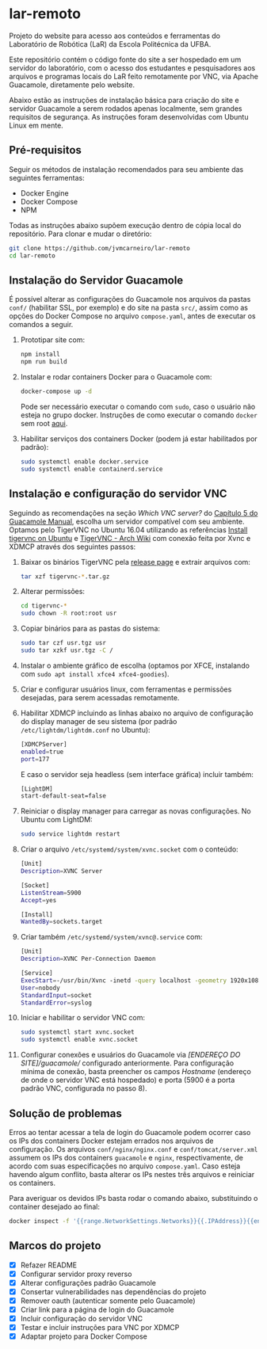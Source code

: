 # lar-remoto

Projeto do website para acesso aos conteúdos e ferramentas do Laboratório de
Robótica (LaR) da Escola Politécnica da UFBA.

Este repositório contém o código fonte do site a ser hospedado em um servidor
do laboratório, com o acesso dos estudantes e pesquisadores aos arquivos e
programas locais do LaR feito remotamente por VNC, via Apache Guacamole,
diretamente pelo website.

Abaixo estão as instruções de instalação básica para criação do site e servidor
Guacamole a serem rodados apenas localmente, sem grandes requisitos de
segurança. As instruções foram desenvolvidas com Ubuntu Linux em mente.

## Pré-requisitos

Seguir os métodos de instalação recomendados para seu ambiente das seguintes
ferramentas:

- Docker Engine
- Docker Compose
- NPM

Todas as instruções abaixo supõem execução dentro de cópia local do repositório.
Para clonar e mudar o diretório:

```bash
git clone https://github.com/jvmcarneiro/lar-remoto
cd lar-remoto
```

## Instalação do Servidor Guacamole

É possível alterar as configurações do Guacamole nos arquivos da pastas `conf/`
(habilitar SSL, por exemplo) e do site na pasta `src/`, assim como as opções do
Docker Compose no arquivo `compose.yaml`, antes de executar os comandos a
seguir.

1. Prototipar site com:

    ```bash
    npm install
    npm run build
    ```

2. Instalar e rodar containers Docker para o Guacamole com:

    ```bash
    docker-compose up -d
    ```

   Pode ser necessário executar o comando com `sudo`, caso o usuário não esteja
   no grupo docker. Instruções de como executar o comando `docker` sem root
   [aqui](https://docs.docker.com/engine/install/linux-postinstall/).

3. Habilitar serviços dos containers Docker (podem já estar habilitados por padrão):

    ```bash
    sudo systemctl enable docker.service
    sudo systemctl enable containerd.service
    ```

## Instalação e configuração do servidor VNC

Seguindo as recomendações na seção _Which VNC server?_ do [Capítulo 5 do
Guacamole Manual](https://guacamole.apache.org/doc/gug/configuring-guacamole.html),
escolha um servidor compatível com seu ambiente. Optamos pelo TigerVNC no
Ubuntu 16.04 utilizando as referências [Install tigervnc on
Ubuntu](https://gist.github.com/plembo/87a429f3bd1f95d4ec59b2ce8ce0a04d) e
[TigerVNC - Arch Wiki](https://wiki.archlinux.org/index.php/TigerVNC) com
conexão feita por Xvnc e XDMCP através dos seguintes passos:

1. Baixar os binários TigerVNC pela [release
   page](https://github.com/TigerVNC/tigervnc/releases) e extrair arquivos com:

    ```bash
    tar xzf tigervnc-*.tar.gz
    ```

2. Alterar permissões:

    ```bash
    cd tigervnc-*
    sudo chown -R root:root usr
    ```

3. Copiar binários para as pastas do sistema:

    ```bash
    sudo tar czf usr.tgz usr
    sudo tar xzkf usr.tgz -C /
    ```

4. Instalar o ambiente gráfico de escolha (optamos por XFCE, instalando com
   `sudo apt install xfce4 xfce4-goodies`).

5. Criar e configurar usuários linux, com ferramentas e permissões desejadas, para
   serem acessadas remotamente.

6. Habilitar XDMCP incluindo as linhas abaixo no arquivo de configuração do
   display manager de seu sistema (por padrão `/etc/lightdm/lightdm.conf` no
   Ubuntu):

    ```bash
    [XDMCPServer]
    enabled=true
    port=177
    ```

   E caso o servidor seja headless (sem interface gráfica) incluir também:

    ```bash
    [LightDM]
    start-default-seat=false
    ```

7. Reiniciar o display manager para carregar as novas configurações. No Ubuntu
   com LightDM:

    ```bash
    sudo service lightdm restart
    ```

8. Criar o arquivo `/etc/systemd/system/xvnc.socket` com o conteúdo:

    ```bash
    [Unit]
    Description=XVNC Server
    
    [Socket]
    ListenStream=5900
    Accept=yes
    
    [Install]
    WantedBy=sockets.target
    ```

9. Criar também `/etc/systemd/system/xvnc@.service` com:

    ```bash
    [Unit]
    Description=XVNC Per-Connection Daemon
    
    [Service]
    ExecStart=-/usr/bin/Xvnc -inetd -query localhost -geometry 1920x1080 -once -SecurityTypes=None
    User=nobody
    StandardInput=socket
    StandardError=syslog
    ```

10. Iniciar e habilitar o servidor VNC com:

    ```bash
    sudo systemctl start xvnc.socket
    sudo systemctl enable xvnc.socket
    ```

11. Configurar conexões e usuários do Guacamole via *[ENDEREÇO DO
    SITE]/guacamole/* configurado anteriormente. Para configuração mínima
    de conexão, basta preencher os campos _Hostname_ (endereço de onde o
    servidor VNC está hospedado) e porta (5900 é a porta padrão VNC,
    configurada no passo 8).

## Solução de problemas

Erros ao tentar acessar a tela de login do Guacamole podem ocorrer caso os IPs
dos containers Docker estejam errados nos arquivos de configuração.  Os
arquivos `conf/nginx/nginx.conf` e `conf/tomcat/server.xml` assumem os IPs dos
containers `guacamole` e `nginx`, respectivamente, de acordo com suas
especificações no arquivo `compose.yaml`. Caso esteja havendo algum conflito,
basta alterar os IPs nestes três arquivos e reiniciar os containers.

Para averiguar os devidos IPs basta rodar o comando abaixo, substituindo o
container desejado ao final:

```bash
docker inspect -f '{{range.NetworkSettings.Networks}}{{.IPAddress}}{{end}}' nginx
```

## Marcos do projeto

- [x] Refazer README
- [x] Configurar servidor proxy reverso
- [x] Alterar configurações padrão Guacamole
- [x] Consertar vulnerabilidades nas dependências do projeto
- [x] Remover oauth (autenticar somente pelo Guacamole)
- [x] Criar link para a página de login do Guacamole
- [x] Incluir configuração do servidor VNC
- [x] Testar e incluir instruções para VNC por XDMCP
- [x] Adaptar projeto para Docker Compose
